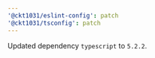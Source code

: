 ```yaml
---
'@ckt1031/eslint-config': patch
'@ckt1031/tsconfig': patch
---
```


Updated dependency `typescript` to `5.2.2`.
